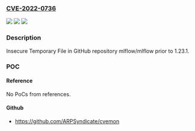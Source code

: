 ### [CVE-2022-0736](https://cve.mitre.org/cgi-bin/cvename.cgi?name=CVE-2022-0736)
![](https://img.shields.io/static/v1?label=Product&message=mlflow%2Fmlflow&color=blue)
![](https://img.shields.io/static/v1?label=Version&message=n%2Fa&color=blue)
![](https://img.shields.io/static/v1?label=Vulnerability&message=CWE-377%20Insecure%20Temporary%20File&color=brighgreen)

### Description

Insecure Temporary File in GitHub repository mlflow/mlflow prior to 1.23.1.

### POC

#### Reference
No PoCs from references.

#### Github
- https://github.com/ARPSyndicate/cvemon

